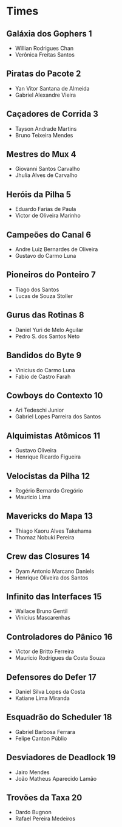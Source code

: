 # Times

## Galáxia dos Gophers 1

- Willian Rodrigues Chan
- Verônica Freitas Santos

## Piratas do Pacote 2

- Yan Vitor Santana de Almeida
- Gabriel Alexandre Vieira

## Caçadores de Corrida 3

- Tayson Andrade Martins
- Bruno Teixeira Mendes

## Mestres do Mux 4

- Giovanni Santos Carvalho
- Jhulia Alves de Carvalho

## Heróis da Pilha 5

- Eduardo Farias de Paula
- Victor de Oliveira Marinho

## Campeões do Canal 6

- Andre Luiz Bernardes de Oliveira
- Gustavo do Carmo Luna

## Pioneiros do Ponteiro 7 

- Tiago dos Santos
- Lucas de Souza Stoller

## Gurus das Rotinas 8

- Daniel Yuri de Melo Aguilar
- Pedro S. dos Santos Neto

## Bandidos do Byte 9

- Vinicius do Carmo Luna
- Fabio de Castro Farah

## Cowboys do Contexto 10

- Ari Tedeschi Junior
- Gabriel Lopes Parreira dos Santos

## Alquimistas Atômicos 11

- Gustavo Oliveira
- Henrique Ricardo Figueira

## Velocistas da Pilha 12

- Rogério Bernardo Gregório
- Mauricio Lima

## Mavericks do Mapa 13

- Thiago Kaoru Alves Takehama
- Thomaz Nobuki Pereira

## Crew das Closures 14

- Dyam Antonio Marcano Daniels
- Henrique Oliveira dos Santos

## Infinito das Interfaces 15

- Wallace Bruno Gentil
- Vinicius Mascarenhas

## Controladores do Pânico 16

- Victor de Britto Ferreira
- Mauricio Rodrigues da Costa Souza

## Defensores do Defer 17

- Daniel Silva Lopes da Costa
- Katiane Lima Miranda

## Esquadrão do Scheduler 18

- Gabriel Barbosa Ferrara
- Felipe Canton Públio

## Desviadores de Deadlock 19

- Jairo Mendes
- João Matheus Aparecido Lamão

## Trovões da Taxa 20

- Dardo Bugnon
- Rafael Pereira Medeiros

